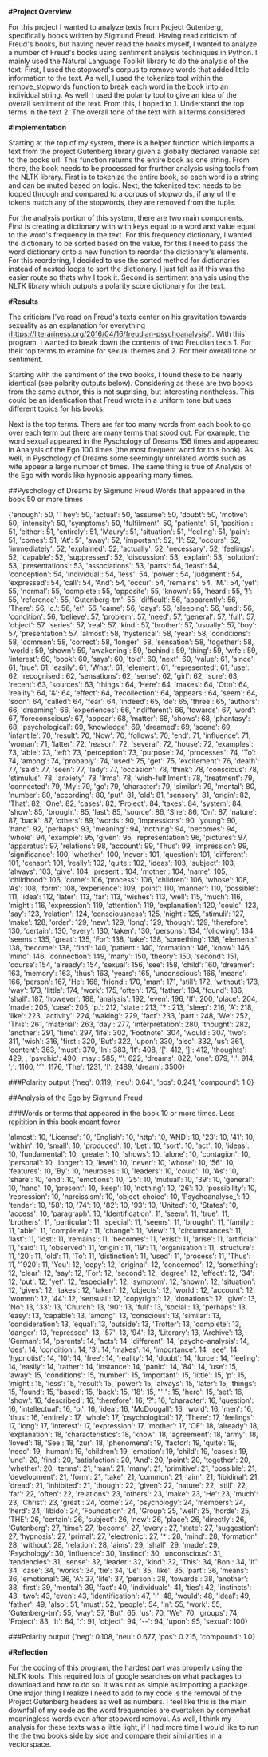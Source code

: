

**#Project Overview**

For this project I wanted to analyze texts from Project Gutenberg, specifically books written by Sigmund Freud. Having read criticism of Freud's books, but having never read the books myself, I wanted to analyze a number of Freud's books using sentiment analysis techniques in Python. I mainly used the Natural Language Toolkit library to do the analysis of the text. First, I used the stopword's corpus to remove words that added little information to the text. As well, I used the tokenize tool within the remove_stopwords function to break each word in the book into an individual string. As well, I used the polarity tool to give an idea of the overall sentiment of the text. From this, I hoped to 1. Understand the top terms in the text 2. The overall tone of the text with all terms considered. 

**#Implementation**

Starting at the top of my system, there is a helper function which imports a text from the project Gutenberg library given a globally declared variable set to the books url. This function returns the entire book as one string. From there, the book needs to be processed for frurther analysis using tools from the NLTK library. First is to tokenize the entire book, so each word is a string and can be muted based on logic. Next, the tokenized text needs to be looped through and compared to a corpus of stopwords, if any of the tokens match any of the stopwords, they are removed from the tuple. 

For the analysis portion of this system, there are two main components. First is creating a dictionary with with keys equal to a word and value equal to the word's frequency in the text. For this frequency dictionary, I wanted the dictionary to be sorted based on the value, for this I need to pass the word dictionary onto a new function to reorder the dictionary's elements. For this reordering, I decided to use the sorted method for dictionaries instead of nested loops to sort the dictionary. I just felt as if this was the easier route so thats why I took it. Second is sentiment analysis using the NLTK library which outputs a polarity score dictionary for the text. 


**#Results**


The criticism I've read on Freud's texts center on his gravitation towards sexuality as an explanation for everything (https://literariness.org/2016/04/16/freudian-psychoanalysis/). With this program, I wanted to break down the contents of two Freudian texts 1. For their top terms to examine for sexual themes and 2. For their overall tone or sentiment. 

Starting with the sentiment of the two books, I found these to be nearly identical (see polarity outputs below). Considering as these are two books from the same author, this is not suprising, but interesting nontheless. This could be an identication that Freud wrote in a uniform tone but uses different topics for his books. 

Next is the top terms. There are far too many words from each book to go over each term but there are many terms that stood out. For example, the word sexual appeared in the Pyschology of Dreams 156 times and appeared in Analysis of the Ego 100 times (the most frequent word for this book). As well, in Pyschology of Dreams some seemingly unrelated words such as wife appear a large number of times. The same thing is true of Analysis of the Ego with words like hypnosis appearing many times. 



##Pyschology of Dreams by Sigmund Freud 
Words that appeared in the book 50 or more times 

{'enough': 50, 'They': 50, 'actual': 50, 'assume': 50, 'doubt': 50, 'motive': 50, 'intensity': 50, 'symptoms': 50, 'fulfilment': 50, 'patients': 51, 'position': 51, 'either': 51, 'entirely': 51, 'Maury': 51, 'situation': 51, 'feeling': 51, 'pain': 51, 'comes': 51, 'At': 51, 'away': 52, 'important': 52, '1': 52, 'occurs': 52, 'immediately': 52, 'explained': 52, 'actually': 52, 'necessary': 52, 'feelings': 52, 'capable': 52, 'suppressed': 52, 'discussion': 53, 'explain': 53, 'solution': 53, 'presentations': 53, 'associations': 53, 'parts': 54, 'least': 54, 'conception': 54, 'individual': 54, 'less': 54, 'power': 54, 'judgment': 54, 'expressed': 54, 'call': 54, 'And': 54, 'occur': 54, 'remains': 54, 'M.': 54, 'yet': 55, 'normal': 55, 'complete': 55, 'opposite': 55, 'known': 55, 'heard': 55, '!': 55, 'reference': 55, 'Gutenberg-tm': 55, 'difficult': 56, 'apparently': 56, 'There': 56, 'c.': 56, 'et': 56, 'came': 56, 'days': 56, 'sleeping': 56, 'und': 56, 'condition': 56, 'believe': 57, 'problem': 57, 'need': 57, 'general': 57, 'full': 57, 'object': 57, 'series': 57, 'real': 57, 'kind': 57, 'brother': 57, 'usually': 57, 'boy': 57, 'presentation': 57, 'almost': 58, 'hysterical': 58, 'year': 58, 'conditions': 58, 'common': 58, 'correct': 58, 'longer': 58, 'sensation': 58, 'together': 58, 'world': 59, 'shown': 59, 'awakening': 59, 'behind': 59, 'thing': 59, 'wife': 59, 'interest': 60, 'book': 60, 'says': 60, 'told': 60, 'next': 60, 'value': 61, 'since': 61, 'true': 61, 'easily': 61, 'What': 61, 'element': 61, 'represented': 61, 'use': 62, 'recognised': 62, 'sensations': 62, 'sense': 62, 'girl': 62, 'sure': 63, 'recent': 63, 'sources': 63, 'things': 64, 'Here': 64, 'makes': 64, 'Otto': 64, 'reality': 64, '&': 64, 'effect': 64, 'recollection': 64, 'appears': 64, 'seem': 64, 'soon': 64, 'called': 64, 'fear': 64, 'indeed': 65, 'de': 65, 'three': 65, 'authors': 66, 'dreaming': 66, 'experiences': 66, 'indifferent': 66, 'towards': 67, 'word': 67, 'foreconscious': 67, 'appear': 68, 'matter': 68, 'shows': 68, 'phantasy': 68, 'psychological': 69, 'knowledge': 69, 'dreamed': 69, 'scene': 69, 'infantile': 70, 'result': 70, 'Now': 70, 'follows': 70, 'end': 71, 'influence': 71, 'woman': 71, 'latter': 72, 'reason': 72, 'several': 72, 'house': 72, 'examples': 73, 'able': 73, 'left': 73, 'perception': 73, 'purpose': 74, 'processes': 74, 'To': 74, 'among': 74, 'probably': 74, 'used': 75, 'get': 75, 'excitement': 76, 'death': 77, 'said': 77, 'seen': 77, 'lady': 77, 'occasion': 78, 'think': 78, 'conscious': 78, 'stimulus': 78, 'anxiety': 78, 'Irma': 78, 'wish-fulfilment': 78, 'treatment': 79, 'connected': 79, 'My': 79, 'go': 79, 'character': 79, 'similar': 79, 'mental': 80, 'number': 80, 'according': 80, 'put': 81, 'old': 81, 'sensory': 81, 'origin': 82, 'That': 82, 'One': 82, 'cases': 82, 'Project': 84, 'takes': 84, 'system': 84, 'show': 85, 'brought': 85, 'last': 85, 'source': 86, 'She': 86, 'On': 87, 'nature': 87, 'back': 87, 'others': 89, 'words': 90, 'impressions': 90, 'young': 90, 'hand': 92, 'perhaps': 93, 'meaning': 94, 'nothing': 94, 'becomes': 94, 'whole': 94, 'example': 95, 'given': 95, 'representation': 96, 'pictures': 97, 'apparatus': 97, 'relations': 98, 'account': 99, 'Thus': 99, 'impression': 99, 'significance': 100, 'whether': 100, 'never': 101, 'question': 101, 'different': 101, 'censor': 101, 'really': 102, 'quite': 102, 'ideas': 103, 'subject': 103, 'always': 103, 'give': 104, 'present': 104, 'mother': 104, 'name': 105, 'childhood': 106, 'come': 106, 'process': 106, 'children': 106, 'whose': 108, 'As': 108, 'form': 108, 'experience': 109, 'point': 110, 'manner': 110, 'possible': 111, 'idea': 112, 'later': 113, 'far': 113, 'wishes': 113, 'well': 115, 'much': 116, 'might': 116, 'expression': 119, 'attention': 119, 'explanation': 120, 'could': 123, 'say': 123, 'relation': 124, 'consciousness': 125, 'night': 125, 'stimuli': 127, 'make': 128, 'order': 129, 'new': 129, 'long': 129, 'though': 129, 'therefore': 130, 'certain': 130, 'every': 130, 'taken': 130, 'persons': 134, 'following': 134, 'seems': 135, 'great': 135, 'For': 138, 'take': 138, 'something': 138, 'elements': 138, 'become': 138, 'find': 140, 'patient': 140, 'formation': 146, 'know': 146, 'mind': 146, 'connection': 149, 'many': 150, 'theory': 150, 'second': 151, 'course': 154, 'already': 154, 'sexual': 156, 'see': 158, 'child': 160, 'dreamer': 163, 'memory': 163, 'thus': 163, 'years': 165, 'unconscious': 166, 'means': 166, 'person': 167, 'He': 168, 'friend': 170, 'man': 171, 'still': 172, 'without': 173, 'way': 173, 'little': 174, 'work': 175, 'often': 175, 'father': 184, 'found': 186, 'shall': 187, 'however': 188, 'analysis': 192, 'even': 196, 'If': 200, 'place': 204, 'made': 205, 'case': 205, 'p.': 212, 'state': 213, '?': 213, 'sleep': 216, 'A': 218, 'like': 223, 'activity': 224, 'waking': 229, 'fact': 233, 'part': 248, 'We': 252, 'This': 261, 'material': 263, 'day': 277, 'interpretation': 280, 'thought': 282, 'another': 291, 'time': 297, 'life': 302, 'Footnote': 304, 'would': 307, 'two': 311, 'wish': 316, 'first': 320, 'But': 322, 'upon': 330, 'also': 332, 'us': 361, 'content': 363, 'must': 370, 'In': 383, 'It': 408, '[': 412, ']': 412, 'thoughts': 429, , 'psychic': 490, 'may': 585, '’': 622, 'dreams': 822,  'one': 879, ':': 914, ';': 1160, '”': 1176, 'The': 1231, 'I': 2489, 'dream': 3500}

###Polarity output
{'neg': 0.119, 'neu': 0.641, 'pos': 0.241, 'compound': 1.0} 


##Analysis of the Ego by Sigmund Freud

###Words or terms that appeared in the book 10 or more times. Less repitition in this book meant fewer

'almost': 10, 'License': 10, 'English': 10, 'http': 10, 'AND': 10, '23': 10, '41': 10, 'within': 10, 'small': 10, 'produced': 10, 'Let': 10, 'sort': 10, 'act': 10, 'ideas': 10, 'fundamental': 10, 'greater': 10, 'shows': 10, 'alone': 10, 'contagion': 10, 'personal': 10, 'longer': 10, 'level': 10, 'never': 10, 'whose': 10, '56': 10, 'features': 10, 'By': 10, 'neuroses': 10, 'leaders': 10, 'could': 10, 'As': 10, 'share': 10, 'end': 10, 'emotions': 10, '25': 10, 'mutual': 10, '39': 10, 'general': 10, 'hand': 10, 'present': 10, 'keep': 10, 'nothing': 10, '26': 10, 'possibility': 10, 'repression': 10, 'narcissism': 10, 'object-choice': 10, 'Psychoanalyse_': 10, 'tender': 10, '58': 10, '74': 10, '82': 10, '93': 10, 'United': 10, 'States': 10, 'access': 10, 'paragraph': 10, 'Identification': 11, 'seem': 11, 'true': 11, 'brothers': 11, 'particular': 11, 'special': 11, 'seems': 11, 'brought': 11, 'family': 11, 'able': 11, 'completely': 11, 'change': 11, 'view': 11, 'circumstances': 11, 'last': 11, 'lost': 11, 'remains': 11, 'becomes': 11, 'exist': 11, 'arise': 11, 'artificial': 11, 'said': 11, 'observed': 11, 'origin': 11, '19': 11, 'organisation': 11, 'structure': 11, '20': 11, 'old': 11, 'To': 11, 'distinction': 11, 'used': 11, 'process': 11, 'Thus': 11, '1920': 11, 'You': 12, 'copy': 12, 'original': 12, 'concerned': 12, 'something': 12, 'clear': 12, 'say': 12, 'For': 12, 'second': 12, 'degree': 12, 'effect': 12, '34': 12, 'put': 12, 'yet': 12, 'especially': 12, 'symptom': 12, 'shown': 12, 'situation': 12, 'gives': 12, 'takes': 12, 'taken': 12, 'objects': 12, 'world': 12, 'account': 12, 'women': 12, '44': 12, 'sensual': 12, 'copyright': 12, 'donations': 12, 'give': 13, 'No': 13, '33': 13, 'Church': 13, '90': 13, 'full': 13, 'social': 13, 'perhaps': 13, 'easy': 13, 'capable': 13, 'among': 13, 'conscious': 13, 'similar': 13, 'consideration': 13, 'equal': 13, 'outside': 13, 'Trotter': 13, 'complete': 13, 'danger': 13, 'repressed': 13, '57': 13, '94': 13, 'Literary': 13, 'Archive': 13, 'German': 14, 'parents': 14, 'acts': 14, 'different': 14, 'psycho-analysis': 14, 'des': 14, 'condition': 14, '3': 14, 'makes': 14, 'importance': 14, 'see': 14, 'hypnotist': 14, '10': 14, 'free': 14, 'reality': 14, 'doubt': 14, 'force': 14, 'feeling': 14, 'easily': 14, 'rather': 14, 'instance': 14, 'panic': 14, '84': 14, 'use': 15, 'away': 15, 'conditions': 15, 'number': 15, 'important': 15, 'little': 15, 'p': 15, 'might': 15, 'less': 15, 'result': 15, 'power': 15, 'always': 15, 'later': 15, 'things': 15, 'found': 15, 'based': 15, 'back': 15, '18': 15, "''": 15, 'hero': 15, 'set': 16, 'show': 16, 'described': 16, 'therefore': 16, '?': 16, 'character': 16, 'question': 16, 'intellectual': 16, 'p.': 16, 'idea': 16, 'McDougall': 16, 'word': 16, 'men': 16, 'thus': 16, 'entirely': 17, 'whole': 17, 'psychological': 17, 'There': 17, 'feelings': 17, 'long': 17, 'interest': 17, 'expression': 17, 'mother': 17, 'OF': 18, 'already': 18, 'explanation': 18, 'characteristics': 18, 'know': 18, 'agreement': 18, 'army': 18, 'loved': 18, 'See': 18, 'zur': 18, 'phenomena': 19, 'factor': 19, 'quite': 19, 'need': 19, 'human': 19, 'children': 19, 'emotion': 19, 'child': 19, 'cases': 19, 'und': 20, 'find': 20, 'satisfaction': 20, 'And': 20, 'point': 20, 'together': 20, 'whether': 20, 'terms': 21, 'man': 21, 'many': 21, 'primitive': 21, 'possible': 21, 'development': 21, 'form': 21, 'take': 21, 'common': 21, 'aim': 21, 'libidinal': 21, 'dread': 21, 'inhibited': 21, 'though': 22, 'given': 22, 'nature': 22, 'still': 22, 'far': 22, 'often': 22, 'relations': 23, 'others': 23, 'make': 23, 'He': 23, 'much': 23, 'Christ': 23, 'great': 24, 'come': 24, 'psychology': 24, 'members': 24, 'herd': 24, 'libido': 24, 'Foundation': 24, 'Group': 25, 'well': 25, 'horde': 25, 'THE': 26, 'certain': 26, 'subject': 26, 'new': 26, 'place': 26, 'directly': 26, 'Gutenberg': 27, 'time': 27, 'become': 27, 'every': 27, 'state': 27, 'suggestion': 27, 'hypnosis': 27, 'primal': 27, 'electronic': 27, '*': 28, 'mind': 28, 'formation': 28, 'without': 28, 'relation': 28, 'aims': 29, 'shall': 29, 'made': 29, 'Psychology': 30, 'influence': 30, 'instinct': 30, 'unconscious': 31, 'tendencies': 31, 'sense': 32, 'leader': 32, 'kind': 32, 'This': 34, 'Bon': 34, 'If': 34, 'case': 34, 'works': 34, 'tie': 34, 'Le': 35, 'like': 35, 'part': 36, 'means': 36, 'emotional': 36, 'A': 37, 'life': 37, 'person': 38, 'towards': 38, 'another': 38, 'first': 39, 'mental': 39, 'fact': 40, 'individuals': 41, 'ties': 42, 'instincts': 43, 'two': 43, 'even': 43, 'identification': 47, 'I': 48, 'would': 48, 'ideal': 49, 'father': 49, 'also': 51, 'must': 52, 'people': 54, 'In': 55, 'work': 55, 'Gutenberg-tm': 55, 'way': 57, 'But': 65, 'us': 70, 'We': 70, 'groups': 74, 'Project': 83, 'It': 84, ':': 91, 'object': 94, '--': 94, 'upon': 95, 'sexual': 100} 


###Polarity output
{'neg': 0.108, 'neu': 0.677, 'pos': 0.215, 'compound': 1.0} 




**#Reflection**

For the coding of this program, the hardest part was properly using the NLTK tools. This required lots of google searches on what packages to download and how to do so. It was not as simple as importing a package. One major thing I realize I need to add to my code is the removal of the Project Gutenberg headers as well as numbers. I feel like this is the main downfall of my code as the word frequencies are overtaken by somewhat meaningless words even after stopword removal. As well, I think my analysis for these texts was a little light, if I had more time I would like to run the the two books side by side and compare their similarities in a vectorspace. 


